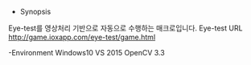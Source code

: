 - Synopsis

Eye-test를 영상처리 기반으로 자동으로 수행하는 매크로입니다. 
Eye-test URL
http://game.ioxapp.com/eye-test/game.html 

-Environment
Windows10
VS 2015
OpenCV 3.3
